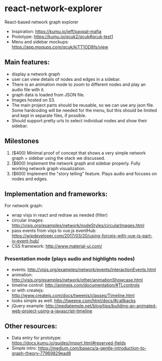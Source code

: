 # react-network-explorer
React-based network graph explorer

- Inspiration: https://kumu.io/jeff/paypal-mafia 
- Prototype: https://kumu.io/qcuk2/qcuk#qcuk-test1
- Menu and sidebar mockups: https://app.moqups.com/qcuk/kiTT1OD8fs/view 

## Main features:
- display a network graph
- user can view details of nodes and edges in a sidebar.
- There is an animation mode to zoom to different nodes and play an audio file with it.
- graph data is loaded from JSON file.
- Images hosted on S3.
- The main project parts should be reusable, so we can use any json file. Some hardcoding will be needed for the menu, but this should be limited and kept in separate files, if possible.
- Should support pretty urls to select individual nodes and show their sidebar.

## Milestones
1. ($400) Minimal proof of concept that shows a very simple network graph + sidebar using the stack we discussed.
2. ($800) Implement the network graph and sidebar properly. Fully working network graph visualization.
3. ($600) Implement the "story telling" feature. Plays audio and focuses on nodes and edges.

## Implementation and frameworks:
For network graph:
- wrap visjs in react and redraw as needed (filter)
- circular images: http://visjs.org/examples/network/nodeStyles/circularImages.html
- pass events from visjs to vue.js eventHub: https://wipdeveloper.com/2017/03/20/using-forcejs-with-vue-js-part-iv-event-hub/
- CSS framework: http://www.material-ui.com/

### Presentation mode (plays audio and highlights nodes)
- events: http://visjs.org/examples/network/events/interactionEvents.html
- animation: http://visjs.org/examples/network/other/animationShowcase.html 
- timeline control: http://animejs.com/documentation/#TLcontrols
- or with createjs: http://www.createjs.com/docs/tweenjs/classes/Timeline.html
- looks simple as well: http://tweene.com/html/docs/#callbacks
- jQuery example: http://mediatemple.net/blog/tips/building-an-animated-web-project-using-a-javascript-timeline

## Other resources:
- Data entry for prototype: https://docs.kumu.io/guides/import.html#reserved-fields
- Simple intro: https://medium.com/basecs/a-gentle-introduction-to-graph-theory-77969829ead8
